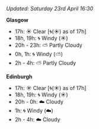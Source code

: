 *Updated: Saturday 23rd April 16:30*

**Glasgow**

* 17h: :sunny: Clear [:cyclone:(:sunny:) as of 17h]
* 18h, 19h: :cyclone: Windy (:sunny:)
* 20h - 23h: :partly_sunny: Partly Cloudy
* 0h, 1h: :cyclone: Windy (:partly_sunny:)
* 2h - 4h: :partly_sunny: Partly Cloudy

**Edinburgh**

* 17h: :sunny: Clear [:cyclone:(:sunny:) as of 17h]
* 18h, 19h: :cyclone: Windy (:sunny:)
* 20h - 0h: :cloud: Cloudy
* 1h: :cyclone: Windy (:cloud:)
* 2h - 4h: :cloud: Cloudy
